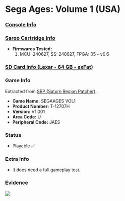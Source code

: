 # Sega Ages: Volume 1 (USA)

### [Console Info](../../../../../Info/Consoles/VA13/README.md)

### [Saroo Cartridge Info](../../../../../Info/Cartridges/GuangzhouSanStarOnlineShop/1.6/README.md)

- <b>Firmwares Tested:</b>
  1. MCU: 240627, SS: 240627, FPGA: 05 - v0.6

### [SD Card Info (Lexar - 64 GB - exFat)](../../../../../Info/SdCards/Lexar/64GB/exfat/README.md)

### Game Info

Extracted from [SRP (Saturn Region Patcher)](https://segaxtreme.net/resources/saturn-region-patcher.81/download).

- <b>Game Name:</b> SEGAAGES VOL1
- <b>Product Number:</b> T-12707H
- <b>Version:</b> V1.001
- <b>Area Code:</b> U
- <b>Peripheral Code:</b> JAES

### Status

- Playable :white_check_mark:

### Extra Info

- It does need a full gameplay test.

### Evidence

[![](https://img.youtube.com/vi/SHB0KBtCjno/0.jpg)](https://www.youtube.com/watch?v=SHB0KBtCjno)

